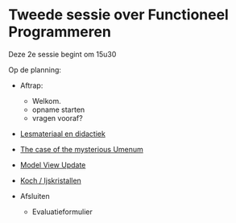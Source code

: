 # Tweede sessie over Functioneel Programmeren

Deze 2e sessie begint om 15u30

Op de planning:


+ Aftrap:
  + Welkom.
  + opname starten
  + vragen vooraf?

+ [Lesmateriaal en didactiek](../docentinfo/didactiek)

+ [The case of the mysterious Umenum](umenum)

+ [Model View Update]()

+ [Koch / Ijskristallen](ijskristal)

+ Afsluiten
  + Evaluatieformulier
